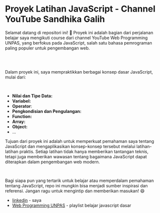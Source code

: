 <h1>Proyek Latihan JavaScript - Channel YouTube Sandhika Galih</h1>

<p>Selamat datang di repositori ini! 🎉 Proyek ini adalah bagian dari perjalanan belajar saya mengikuti course dari channel YouTube Web Programming UNPAS, yang berfokus pada JavaScript, salah satu bahasa pemrograman paling populer untuk pengembangan web.</p><br><br>
<p>Dalam proyek ini, saya mempraktikkan berbagai konsep dasar JavaScript, mulai dari:</p><br>
<ul>
  <li><strong>Nilai dan Tipe Data:</strong> </li>
  <li><strong>Variabel:</strong> </li>
  <li><strong>Operator</strong>: </li>
  <li><strong>Pengkondisian dan Pengulangan:</strong> </li>
  <li><strong>Function:</strong> </li>
  <li><strong>Array:</strong> </li>
  <li><strong>Object:</strong> </li>
  <li>...</li>
</ul>
<p>Tujuan dari proyek ini adalah untuk memperkuat pemahaman saya tentang JavaScript dan mengaplikasikan konsep-konsep tersebut melalui latihan-latihan praktis. Setiap latihan tidak hanya memberikan tantangan teknis, tetapi juga memberikan wawasan tentang bagaimana JavaScript dapat diterapkan dalam pengembangan web modern.</p><br>
<P>Bagi siapa pun yang tertarik untuk belajar atau memperdalam pemahaman tentang JavaScript, repo ini mungkin bisa menjadi sumber inspirasi dan referensi. Jangan ragu untuk mengintip dan memberikan masukan! 😄</P>

- [linkedin](https://www.linkedin.com/in/jayadymanagamgultom/) - saya
- [Web Programming UNPAS](https://youtube.com/playlist?list=PLFIM0718LjIWXagluzROrA-iBY9eeUt4w&si=fmCzgw3k8mw9sNo-) - playlist belajar javascript dasar
